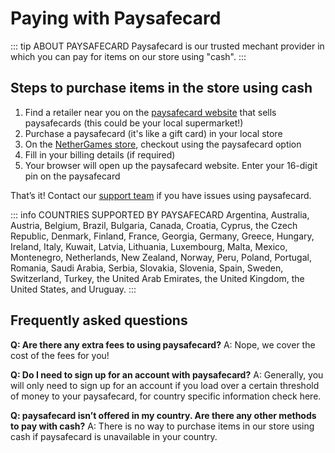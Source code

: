   # Paying with Paysafecard

::: tip ABOUT PAYSAFECARD
Paysafecard is our trusted mechant provider in which you can pay for items on our store using "cash".
:::

## Steps to purchase items in the store using cash

1. Find a retailer near you on the [paysafecard website](https://www.paysafecard.com/en/find-sales-outlet) that sells paysafecards (this could be your local supermarket!)
2. Purchase a paysafecard (it's like a gift card) in your local store
3. On the [NetherGames store](https://store.nethergames.org), checkout using the paysafecard option
4. Fill in your billing details (if required)
5. Your browser will open up the paysafecard website. Enter your 16-digit pin on the paysafecard

That’s it! Contact our [support team](https://ngmc.co/request) if you have issues using paysafecard.

::: info COUNTRIES SUPPORTED BY PAYSAFECARD
Argentina, Australia, Austria, Belgium, Brazil, Bulgaria, Canada, Croatia, Cyprus, the Czech Republic, Denmark, Finland, France, Georgia, Germany, Greece, Hungary, Ireland, Italy, Kuwait, Latvia, Lithuania, Luxembourg, Malta, Mexico, Montenegro, Netherlands, New Zealand, Norway, Peru, Poland, Portugal, Romania, Saudi Arabia, Serbia, Slovakia, Slovenia, Spain, Sweden, Switzerland, Turkey, the United Arab Emirates, the United Kingdom, the United States, and Uruguay.
:::

## Frequently asked questions

**Q: Are there any extra fees to using paysafecard?**
A: Nope, we cover the cost of the fees for you!

**Q: Do I need to sign up for an account with paysafecard?**
A: Generally, you will only need to sign up for an account if you load over a certain threshold of money to your paysafecard, for country specific information check here.

**Q: paysafecard isn’t offered in my country. Are there any other methods to pay with cash?**
A: There is no way to purchase items in our store using cash if paysafecard is unavailable in your country.

